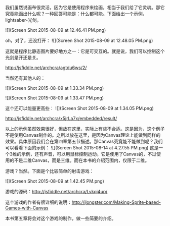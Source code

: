 我们虽然说画布很灵活，因为它是使用程序来绘画，相当于我们给了它灵魂。那它究竟能画出什么呢？一种回答可能是：什么都可能。下面给出一个示例，lightsaber-光剑。

![](Screen Shot 2015-08-09 at 12.46.41 PM.png)

oh，对了，还没打开：
![](Screen Shot 2015-08-09 at 12.48.05 PM.png)

这就是程序比静态图片要好地方之一：它是可交互的。就是说，我们可以控制这个光剑是开还是关。

http://jsfiddle.net/archcra/agtdu6ws/2/

当然还有其他人的：


![](Screen Shot 2015-08-09 at 1.33.34 PM.png)

![](Screen Shot 2015-08-09 at 1.33.47 PM.png)

这个还可以能量更高些：
![](Screen Shot 2015-08-09 at 1.34.05 PM.png)


http://jsfiddle.net/archcra/x5jrLa7x/embedded/result/


以上的示例虽然效果很好，但放在这里，实际上有些不合适。这是因为，这个例子不是使用Canvas制作的。之所以放在这里，是因为Canvas理论上能做到同样的效果。具体原因我们会在第四章第五节描述。那Canvas究竟能不能做到呢？我们可以看看下面的示例：
![](Screen Shot 2015-08-14 at 4.27.55 PM.png)
这是一个3维的示例，还有声音，可以用鼠标控制运动。它是使用了Canvas的，不过使用的不是二维Canvas，而是三维。而在本书的介绍范围内，仅限于二维。


游戏？当然。下面是个比较简单的射击游戏：

![](Screen Shot 2015-08-09 at 1.42.45 PM.png)


游戏的源码：http://jsfiddle.net/archcra/Lvkqj4up/

这个游戏的作者有很详细的说明：http://jlongster.com/Making-Sprite-based-Games-with-Canvas

本书第五章将会对这个游戏的制作，做一些简要的介绍。


